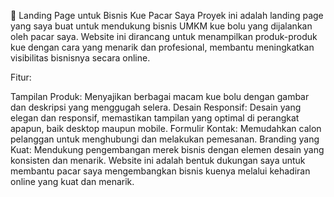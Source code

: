 🌸 Landing Page untuk Bisnis Kue Pacar Saya
Proyek ini adalah landing page yang saya buat untuk mendukung bisnis UMKM kue bolu yang dijalankan oleh pacar saya. Website ini dirancang untuk menampilkan produk-produk kue dengan cara yang menarik dan profesional, membantu meningkatkan visibilitas bisnisnya secara online.

Fitur:

Tampilan Produk: Menyajikan berbagai macam kue bolu dengan gambar dan deskripsi yang menggugah selera.
Desain Responsif: Desain yang elegan dan responsif, memastikan tampilan yang optimal di perangkat apapun, baik desktop maupun mobile.
Formulir Kontak: Memudahkan calon pelanggan untuk menghubungi dan melakukan pemesanan.
Branding yang Kuat: Mendukung pengembangan merek bisnis dengan elemen desain yang konsisten dan menarik.
Website ini adalah bentuk dukungan saya untuk membantu pacar saya mengembangkan bisnis kuenya melalui kehadiran online yang kuat dan menarik.
